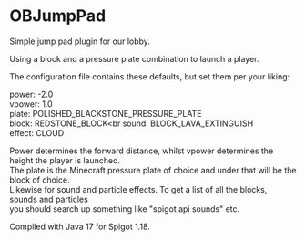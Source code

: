 # OBJumpPad
Simple jump pad plugin for our lobby.

Using a block and a pressure plate combination to launch a player.

The configuration file contains these defaults, but set them per your liking:

power: -2.0<br>
vpower: 1.0<br>
plate: POLISHED_BLACKSTONE_PRESSURE_PLATE<br>
block: REDSTONE_BLOCK<br
sound: BLOCK_LAVA_EXTINGUISH<br>
effect: CLOUD<br>

Power determines the forward distance, whilst vpower determines the height the player is launched.<br>
The plate is the Minecraft pressure plate of choice and under that will be the block of choice.<br>
Likewise for sound and particle effects. To get a list of all the blocks, sounds and particles<br>
you should search up something like "spigot api sounds" etc.<br>

Compiled with Java 17 for Spigot 1.18.